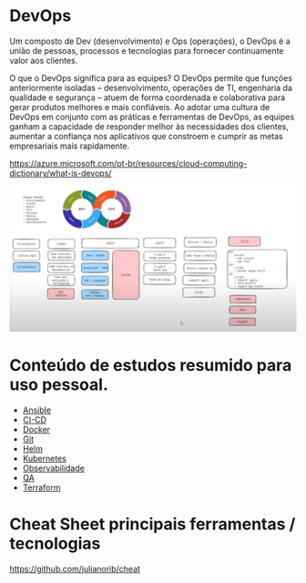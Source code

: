 # DevOps


Um composto de Dev (desenvolvimento) e Ops (operações), o DevOps é a união de pessoas, processos e tecnologias para fornecer continuamente valor aos clientes.

O que o DevOps significa para as equipes? O DevOps permite que funções anteriormente isoladas – desenvolvimento, operações de TI, engenharia da qualidade e segurança – atuem de forma coordenada e colaborativa para gerar produtos melhores e mais confiáveis. Ao adotar uma cultura de DevOps em conjunto com as práticas e ferramentas de DevOps, as equipes ganham a capacidade de responder melhor às necessidades dos clientes, aumentar a confiança nos aplicativos que constroem e cumprir as metas empresariais mais rapidamente.

<https://azure.microsoft.com/pt-br/resources/cloud-computing-dictionary/what-is-devops/>

![roadmap](roadmap.jpg)

# Conteúdo de estudos resumido para uso pessoal.

- [Ansible]()
- [CI-CD]()
- [Docker]()
- [Git]()
- [Helm]()
- [Kubernetes]()
- [Observabilidade]()
- [QA]()
- [Terraform]()

# Cheat Sheet principais ferramentas / tecnologias

<https://github.com/julianorib/cheat>